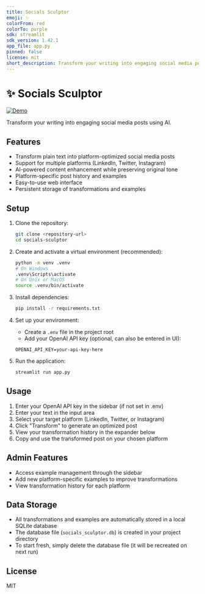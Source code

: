 ```yaml
---
title: Socials Sculptor
emoji: ✨
colorFrom: red
colorTo: purple
sdk: streamlit
sdk_version: 1.42.1
app_file: app.py
pinned: false
license: mit
short_description: Transform your writing into engaging social media posts
---
```

<!-- The YAML above is required for Hugging Face Spaces. -->

# ✨ Socials Sculptor

[![Demo](https://img.shields.io/badge/Demo-Hugging%20Face-yellow)](https://huggingface.co/spaces/hkhaira/socials-sculptor-ai)

Transform your writing into engaging social media posts using AI.

## Features

- Transform plain text into platform-optimized social media posts
- Support for multiple platforms (LinkedIn, Twitter, Instagram)
- AI-powered content enhancement while preserving original tone
- Platform-specific post history and examples
- Easy-to-use web interface
- Persistent storage of transformations and examples

## Setup

1. Clone the repository:
   ```bash
   git clone <repository-url>
   cd socials-sculptor
   ```

2. Create and activate a virtual environment (recommended):
   ```bash
   python -m venv .venv
   # On Windows
   .venv\Scripts\activate
   # On Unix or MacOS
   source .venv/bin/activate
   ```

3. Install dependencies:
   ```bash
   pip install -r requirements.txt
   ```

4. Set up your environment:
   - Create a `.env` file in the project root
   - Add your OpenAI API key (optional, can also be entered in UI):
   ```
   OPENAI_API_KEY=your-api-key-here
   ```

5. Run the application:
   ```bash
   streamlit run app.py
   ```

## Usage

1. Enter your OpenAI API key in the sidebar (if not set in .env)
2. Enter your text in the input area
3. Select your target platform (LinkedIn, Twitter, or Instagram)
4. Click "Transform" to generate an optimized post
5. View your transformation history in the expander below
6. Copy and use the transformed post on your chosen platform

## Admin Features

- Access example management through the sidebar
- Add new platform-specific examples to improve transformations
- View transformation history for each platform

## Data Storage

- All transformations and examples are automatically stored in a local SQLite database
- The database file (`socials_sculptor.db`) is created in your project directory
- To start fresh, simply delete the database file (it will be recreated on next run)

## License

MIT 